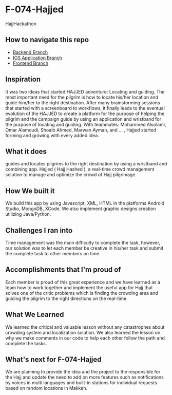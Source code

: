 # F-074-Hajjed
HajjHackathon

## How to navigate this repo
- [Backend Branch]()
- [IOS Application Branch]()
- [Frontend Branch]()

## Inspiration
It was two ideas that started HAJJED adventure: Locating and guiding. The most important need for the pilgrim is how to locate his/her location and guide him/her to the right destination. After many brainstorming sessions that started with a screenboard to workflows, it finally leads to the eventual evolution of the HAJJED to create a platform for the purpose of helping the pilgrim and the campaign guide by using an application and wristband for the purpose of locating and guiding. With teammates: Mohammed Alsolami, Omar Alamoudi, Shoaib Ahmed, Marwan Ayman, and ... , Hajjed started forming and growing with every added idea.

## What it does
guides and locates pilgrims to the right destination by using a wristband and combining app. Hajjed ( Hajj Hashed ), a real-time crowd management solution to manage and optimize the crowd of Hajj pilgrimage.

## How We built it
We build this app by using Javascript, XML, HTML in the platforms Android Studio, MongoDB, XCode. We also implement graphic designs creation utilizing Java/Python. 

## Challenges I ran into
Time management was the main difficulty to complete the task, however, our solution was to let each member be creative in his/her task and submit the complete task to other members on time.  

## Accomplishments that I'm proud of
Each member is proud of this great experience and we have learned as a team how to work together and implement the useful app for Hajj that solves one of the critic problems which is finding the crowding area and guiding the pilgrim to the right directions on the real-time.  

## What We Learned
We learned the critical and valuable lesson without any catastrophes about crowding system and localization solution. We also learned the lesson on why we make comments in our code to help each other follow the path and complete the tasks. 

## What's next for F-074-Hajjed
We are planning to provide the idea and the project to the responsible for the Hajj and update the need to add on more features such as notifications by voices in multi languages and built-in stations for individual requests based on random locations in Makkah.
